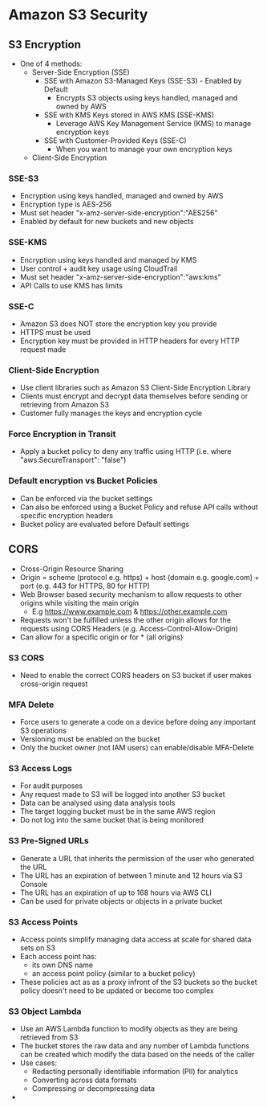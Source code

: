 # Amazon S3 Security

## S3 Encryption

- One of 4 methods:
  - Server-Side Encryption (SSE)
    - SSE with Amazon S3-Managed Keys (SSE-S3) - Enabled by Default
      - Encrypts S3 objects using keys handled, managed and owned by AWS
    - SSE with KMS Keys stored in AWS KMS (SSE-KMS)
      - Leverage AWS Key Management Service (KMS) to manage encryption keys
    - SSE with Customer-Provided Keys (SSE-C)
      - When you want to manage your own encryption keys
  - Client-Side Encryption

### SSE-S3

- Encryption using keys handled, managed and owned by AWS
- Encryption type is AES-256
- Must set header "x-amz-server-side-encryption":"AES256"
- Enabled by default for new buckets and new objects

### SSE-KMS

- Encryption using keys handled and managed by KMS
- User control + audit key usage using CloudTrail
- Must set header "x-amz-server-side-encryption":"aws:kms"
- API Calls to use KMS has limits

### SSE-C

- Amazon S3 does NOT store the encryption key you provide
- HTTPS must be used
- Encryption key must be provided in HTTP headers for every HTTP request made

### Client-Side Encryption

- Use client libraries such as Amazon S3 Client-Side Encryption Library
- Clients must encrypt and decrypt data themselves before sending or retrieving from Amazon S3
- Customer fully manages the keys and encryption cycle

### Force Encryption in Transit

- Apply a bucket policy to deny any traffic using HTTP (i.e. where "aws:SecureTransport": "false")

### Default encryption vs Bucket Policies

- Can be enforced via the bucket settings
- Can also be enforced using a Bucket Policy and refuse API calls without specific encryption headers
- Bucket policy are evaluated before Default settings

## CORS

- Cross-Origin Resource Sharing
- Origin = scheme (protocol e.g. https) + host (domain e.g. google.com) + port (e.g. 443 for HTTPS, 80 for HTTP)
- Web Browser based security mechanism to allow requests to other origins while visiting the main origin
  - E.g https://www.example.com & https://other.example.com
- Requests won't be fulfilled unless the other origin allows for the requests using CORS Headers (e.g. Access-Control-Allow-Origin)
- Can allow for a specific origin or for \* (all origins)

### S3 CORS

- Need to enable the correct CORS headers on S3 bucket if user makes cross-origin request

### MFA Delete

- Force users to generate a code on a device before doing any important S3 operations
- Versioning must be enabled on the bucket
- Only the bucket owner (not IAM users) can enable/disable MFA-Delete

### S3 Access Logs

- For audit purposes
- Any request made to S3 will be logged into another S3 bucket
- Data can be analysed using data analysis tools
- The target logging bucket must be in the same AWS region
- Do not log into the same bucket that is being monitored

### S3 Pre-Signed URLs

- Generate a URL that inherits the permission of the user who generated the URL
- The URL has an expiration of between 1 minute and 12 hours via S3 Console
- The URL has an expiration of up to 168 hours via AWS CLI
- Can be used for private objects or objects in a private bucket

### S3 Access Points

- Access points simplify managing data access at scale for shared data sets on S3
- Each access point has:
  - its own DNS name
  - an access point policy (similar to a bucket policy)
- These policies act as as a proxy infront of the S3 buckets so the bucket policy doesn't need to be updated or become too complex

### S3 Object Lambda

- Use an AWS Lambda function to modify objects as they are being retrieved from S3
- The bucket stores the raw data and any number of Lambda functions can be created which modify the data based on the needs of the caller
- Use cases:
  - Redacting personally identifiable information (PII) for analytics
  - Converting across data formats
  - Compressing or decompressing data
-
